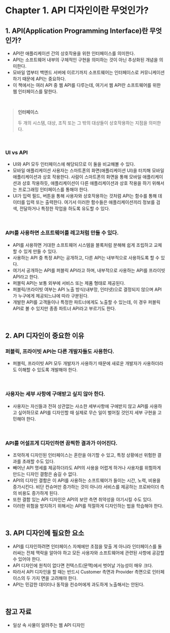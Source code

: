 # Chapter 1. API 디자인이란 무엇인가?

## 1. API(Application Programming Interface)란 무엇인가?

- API란 애플리케이션 간의 상호작용을 위한 인터페이스를 의미한다.
- API는 소프트웨어 내부의 구체적인 구현을 의미하는 것이 아닌 추상화된 개념을 의미한다.
- 모바일 앱부터 백엔드 서버에 이르기까지 소프트웨어는 인터페이스로 커뮤니케이션하기 때문에 API는 중요하다.
- 이 책에서는 여러 API 중 웹 API를 다루는데, 여기서 웹 API란 소프트웨어를 위한 웹 인터페이스를 말한다.

<br>

> **인터페이스**<br>
> 
> 두 개의 시스템, 대상, 조직 또는 그 밖의 대상들이 상호작용하는 지점을 의미한다.

<br>

### UI vs API

- UI와 API 모두 인터페이스에 해당되므로 이 둘을 비교해볼 수 있다.
- 모바일 애플리케이션 사용자는 스마트폰의 화면(애플리케이션 UI)을 터치해 모바일 애플리케이션과 상호 작용한다. 사람이 스마트폰의 화면을 통해 모바일 애플리케이션과 상호 작용하듯, 애플리케이션이 다른 애플리케이션과 상호 작용을 하기 위해서는 프로그래밍 인터페이스를 통해야 한다.
- UI가 입력 필드, 버튼을 통해 사용자와 상호작용하는 것처럼 API는 함수를 통해 데이터를 입력 또는 출력한다. 여기서 이러한 함수들은 애플리케이션끼리 정보를 검색, 전달하거나 특정한 작업을 하도록 유도할 수 있다.

<br>

### API를 사용하면 소프트웨어를 레고처럼 만들 수 있다.

- API를 사용하면 거대한 소프트웨어 시스템을 블록처럼 분해해 쉽게 조립하고 교체할 수 있게 만들 수 있다.
- 사용하는 API 중 특정 API는 공개하고, 다른 API는 내부적으로 사용하도록 할 수 있다.
- 여기서 공개하는 API를 퍼블릭 API라고 하며, 내부적으로 사용하는 API를 프라이빗 API라고 한다.
- 퍼블릭 API는 보통 외부에 서비스 또는 제품 형태로 제공된다.
- 퍼블릭/프라이빗 여부는 API 노출 방식(내부망, 인터넷)으로 결정되지 않으며 API가 누구에게 제공되느냐에 따라 구분된다.
- 개발한 API를 고객들이나 특정한 파트너에게도 노출할 수 있는데, 이 경우 퍼블릭 API로 볼 수 있지만 종종 파트너 API라고 부르기도 한다.

<br>

## 2. API 디자인이 중요한 이유

### 퍼블릭, 프라이빗 API는 다른 개발자들도 사용한다.

- 퍼블릭, 프라이빗 API 모두 개발자가 사용하기 때문에 새로운 개발자가 사용하더라도 이해할 수 있도록 개발해야 한다.

<br>

### 사용자는 세부 사항에 구애받고 싶지 않아 한다.

- 사용자는 자신들과 전혀 상관없는 사소한 세부사항에 구애받지 않고 API를 사용하고 싶어하므로  API를 디자인할 때 실제로 무슨 일이 벌어질 것인지 세부 구현을 고민해야 한다.

<br>

### API를 어설프게 디자인하면 끔찍한 결과가 이어진다.

- 조악하게 디자인된 인터페이스는 혼란을 야기할 수 있고, 특정 상황에선 위험한 결과를 초래할 수도 있다.
- 빼어난 API 명세를 제공하더라도 API의 사용을 어렵게 하거나 사용자를 위험하게 만드는 디자인 결함은 숨길 수 없다.
- API의 디자인 결함은 이 API를 사용하는 소프트웨어가 들이는 시간, 노력, 비용을 증가시킨다. 비단 컨슈머만 증가하는 것이 아니라 서비스를 제공하는 프로바이더 측의 비용도 증가하게 된다.
- 또한 결함 있는 API 디자인은 API의 보안 측면 취약성을 야기시킬 수도 있다.
- 이러한 위험을 방지하기 위해서는 API를 적절하게 디자인하는 법을 학습해야 한다.

<br>

## 3. API 디자인에 필요한 요소

- API를 디자인하려면 인터페이스 자체에만 초점을 맞출 게 아니라 인터페이스를 둘러싸는 전체 맥락을 알아야 하고 모든 사용자와 소프트웨어에 관련된 사항에 공감할 수 있어야 한다.
- API 디자인에 원칙이 없다면 컨텍스트(문맥)에서 벗어날 가능성이 매우 크다.
- 따라서 API 디자인을 할 때는 반드시 Customer 측면과 Provider 측면으로 인터페이스의 두 가지 면을 고려해야 한다.
- API는 민감한 데이터나 동작을 컨슈머에게 과도하게 노출해서는 안된다.

<br>

## 참고 자료
- 일상 속 사물이 알려주는 웹 API 디자인